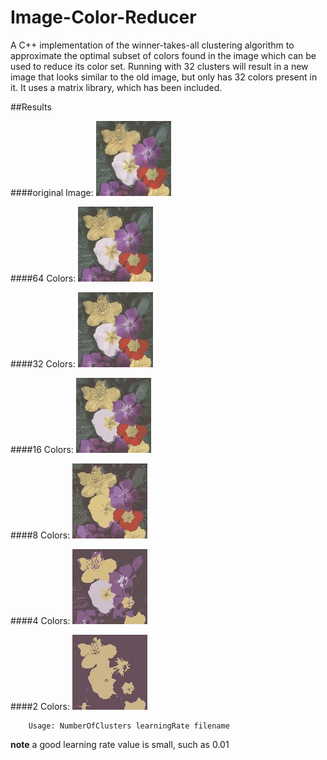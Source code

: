 # Image-Color-Reducer
A C++ implementation of the winner-takes-all clustering algorithm to approximate the optimal subset of colors found in the image which can be used to reduce its color set. Running with 32 clusters will result in a new image that looks similar to the old image, but only has 32 colors present in it. It uses a matrix library, which has been included. 

##Results

####original Image:
![Original](/flowers.jpg)

####64 Colors:
![64](/examples/output64.jpg)

####32 Colors:
![32](/examples/output32.jpg)

####16 Colors:
![16](/examples/output16.jpg)

####8 Colors:
![8](/examples/output8.jpg)

####4 Colors:
![4](/examples/output4.jpg)

####2 Colors:
![2](/examples/output2.jpg)

        Usage: NumberOfClusters learningRate filename
        
**note** a good learning rate value is small, such as 0.01



